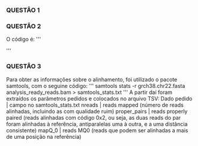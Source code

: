 ### QUESTÂO 1 ###


### QUESTÂO 2 ###
O código é:
'''

'''


### QUESTÂO 3 ###
Para obter as informações sobre o alinhamento, foi utilizado o pacote samtools, com o seguine código:
'''
samtools stats -r grch38.chr22.fasta analysis_ready_reads.bam > samtools_stats.txt
'''
A partir daí foram extraídos os parâmetros pedidos e colocados no arquivo TSV:
Dado pedido  | campo no samtools_stats.txt
nreads       | reads mapped (número de reads alinhadas, incluindo as com qualidade ruim)
proper_pairs | reads properly paired (reads alinhadas com código 0x2, ou seja, as duas reads do par foram alinhadas à referência, antiparalelas uma à outra, e a uma distância consistente)
mapQ_0       | reads MQ0 (reads que podem ser alinhadas a mais de uma posição na referência)
